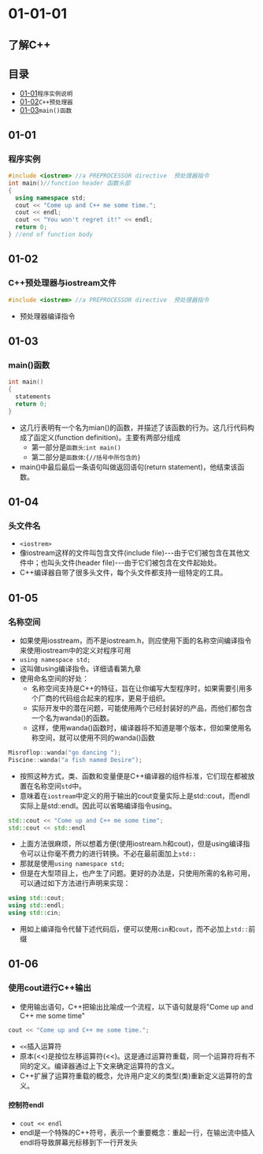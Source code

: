 # 01-01-01
## 了解C++

## 目录
* [01-01](https://github.com/TYRMars/AlgorithmLearn/tree/master/CppLearn/01-01-01#01-01)`程序实例说明`
* [01-02](https://github.com/TYRMars/AlgorithmLearn/tree/master/CppLearn/01-01-01#01-02)`C++预处理器`
* [01-03](https://github.com/TYRMars/AlgorithmLearn/tree/master/CppLearn/01-01-01#01-03)`main()函数`

## 01-01
### 程序实例

```Cpp
#include <iostrem> //a PREPROCESSOR directive  预处理器指令
int main()//function header 函数头部
{
  using namespace std;
  cout << "Come up and C++ me some time.";
  cout << endl;
  cout << "You won't regret it!" << endl;
  return 0;
} //end of function body
```

## 01-02
### C++预处理器与iostream文件

```Cpp
#include <iostrem> //a PREPROCESSOR directive  预处理器指令
```

* 预处理器编译指令


## 01-03
### main()函数

```Cpp
int main()
{
  statements
  return 0;
}
```

* 这几行表明有一个名为mian()的函数，并描述了该函数的行为。这几行代码构成了函定义(function definition)。主要有两部分组成
  * 第一部分是`函数头`:`int main()`
  * 第二部分是`函数体`:`{//括号中所包含的}`
* main()中最后最后一条语句叫做返回语句(return statement)，他结束该函数。

## 01-04
### 头文件名

* `<iostrem>`
* 像iostream这样的文件叫包含文件(include file)---由于它们被包含在其他文件中；也叫头文件(header file)---由于它们被包含在文件起始处。
* C++编译器自带了很多头文件，每个头文件都支持一组特定的工具。

## 01-05
### 名称空间

* 如果使用iosstream，而不是iostream.h，则应使用下面的名称空间编译指令来使用iostream中的定义对程序可用
* `using namespace std;`
* 这叫做using编译指令。详细请看第九章
* 使用命名空间的好处：
    * 名称空间支持是C++的特征，旨在让你编写大型程序时，如果需要引用多个厂商的代码组合起来的程序，更易于组织。
    * 实际开发中的潜在问题，可能使用两个已经封装好的产品，而他们都包含一个名为wanda()的函数。
    * 这样，使用wanda()函数时，编译器将不知道是哪个版本，但如果使用名称空间，就可以使用不同的wanda()函数

```Cpp
Misroflop::wanda("go dancing ");
Piscine::wanda("a fish named Desire");
```

* 按照这种方式，类、函数和变量便是C++编译器的组件标准，它们现在都被放置在名称空间`std`中。
* 意味着在`iostream`中定义的用于输出的cout变量实际上是std::cout，而endl实际上是std::endl。因此可以省略编译指令using。

```Cpp
std::cout << "Come up and C++ me some time";
std::cout << std::endl
```

* 上面方法很麻烦，所以想着方便(使用iostream.h和cout)，但是using编译指令可以让你毫不费力的进行转换。不必在最前面加上`std::`
* 那就是使用`using namespace std;`
* 但是在大型项目上，也产生了问题。更好的办法是，只使用所需的名称可用，可以通过如下方法进行声明来实现：

```Cpp
using std::cout;
using std::endl;
using std::cin;
```

* 用如上编译指令代替下述代码后，便可以使用`cin`和`cout`，而不必加上`std::`前缀

## 01-06
### 使用cout进行C++输出

* 使用输出语句，C++把输出比喻成一个流程，以下语句就是将"Come up and C++ me some time"

```Cpp
cout << "Come up and C++ me some time.";
```

* `<<`插入运算符
* 原本(<<)是按位左移运算符(<<)。这是通过运算符重载，同一个运算符将有不同的定义。编译器通过上下文来确定运算符的含义。
* C++扩展了运算符重载的概念，允许用户定义的类型(类)重新定义运算符的含义。

#### 控制符endl

* `cout << endl`
* endl是一个特殊的C++符号，表示一个重要概念：重起一行，在输出流中插入endl将导致屏幕光标移到下一行开发头
